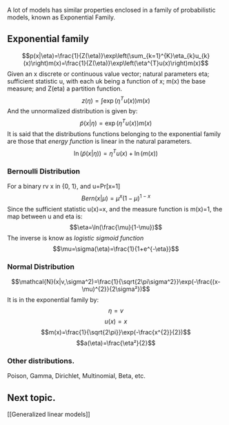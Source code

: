 A lot of models has similar properties enclosed in a family of probabilistic models, known as Exponential Family. 

## Exponential family
$$p(x|\eta)=\frac{1}{Z(\eta)}\exp\left(\sum_{k=1}^{K}\eta_{k}u_{k}(x)\right)m(x)=\frac{1}{Z(\eta)}\exp\left(\eta^{T}u(x)\right)m(x)$$
Given an x discrete or continuous value vector; natural parameters eta; sufficient statistic u, with each uk being a function of x; m(x) the base measure; and Z(eta) a partition function.
$$z(\eta)=\int \exp(\eta^{T}u(x))m(x)$$
And the unnormalized distribution is given by:
$$\tilde{p}(x|\eta)=\exp(\eta^{T}u(x))m(x)$$
It is said that the distributions functions belonging to the exponential family are those that *energy function* is linear in the natural parameters. 
$$\ln(\tilde{p}(x|\eta))=\eta^{T}u(x)+\ln(m(x))$$
### Bernoulli Distribution
For a binary rv x in {0, 1}, and u=Pr\[x=1\]
$$Bern(x|\mu)=\mu^{x}(1-\mu)^{1-x}$$
Since the sufficient statistic u(x)=x, and the measure function is m(x)=1, the map between u and eta is:
$$\eta=\ln(\frac{\mu}{1-\mu})$$
The inverse is know as *logistic sigmoid function*
$$\mu=\sigma(\eta)=\frac{1}{1+e^{-\eta}}$$
### Normal Distribution
$$\mathcal{N}(x|v,\sigma^2)=\frac{1}{\sqrt{2\pi\sigma^2}}\exp(-\frac{(x-\mu)^{2}}{2\sigma²})$$
It is in the exponential family by:
$$\eta=v$$
$$u(x)=x$$
$$m(x)=\frac{1}{\sqrt{2\pi}}\exp(-\frac{x^{2}}{2})$$
$$a(\eta)=\frac{\eta²}{2}$$
### Other distributions.
Poison, Gamma, Dirichlet, Multinomial, Beta, etc.

## Next topic.
[[Generalized linear models]]


